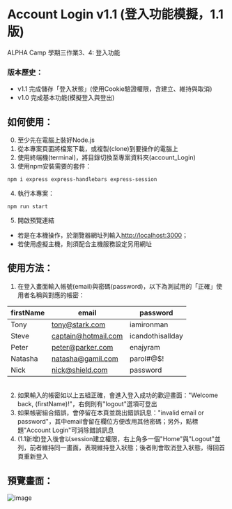 # Account Login v1.1 (登入功能模擬，1.1版)

ALPHA Camp 學期三作業3、4: 登入功能

### 版本歷史：
- v1.1 完成儲存「登入狀態」(使用Cookie驗證權限，含建立、維持與取消)
- v1.0 完成基本功能(模擬登入與登出)

## 如何使用：
0. 至少先在電腦上裝好Node.js
1. 從本專案頁面將檔案下載，或複製(clone)到要操作的電腦上
2. 使用終端機(terminal)，將目錄切換至專案資料夾(account_Login)
3. 使用npm安裝需要的套件：
```
npm i express express-handlebars express-session
```
4. 執行本專案：
```
npm run start
```
5. 開啟預覽連結
- 若是在本機操作，於瀏覽器網址列輸入[http://localhost:3000](http://localhost:3000)；
- 若使用虛擬主機，則須配合主機服務設定另用網址

## 使用方法：
1. 在登入畫面輸入帳號(email)與密碼(password)，以下為測試用的「正確」使用者名稱與對應的帳密：

| firstName  | email               | password         |
| ---------- | ------------------- | ---------------- |
| Tony       | tony@stark.com      | iamironman       |
| Steve      | captain@hotmail.com | icandothisallday |
| Peter      | peter@parker.com    | enajyram         |
| Natasha    | natasha@gamil.com   | parol#@$!        |
| Nick       | nick@shield.com     | password         |

######
2. 如果輸入的帳密如以上五組正確，會進入登入成功的歡迎畫面："Welcome back, (firstName)!"，右側則有"logout"選項可登出
3. 如果帳密組合錯誤，會停留在本頁並跳出錯誤訊息："invalid email or password"，其中email會留在欄位方便改用其他密碼；另外，點標題"Account Login"可消除錯誤訊息
4. (1.1新增)登入後會以session建立權限，右上角多一個"Home"與"Logout"並列，前者維持同一畫面，表現維持登入狀態；後者則會取消登入狀態，得回首頁重新登入

## 預覽畫面：
![image](https://assets-lighthouse.s3.amazonaws.com/uploads/answer/cover/107006/account_login.png)


